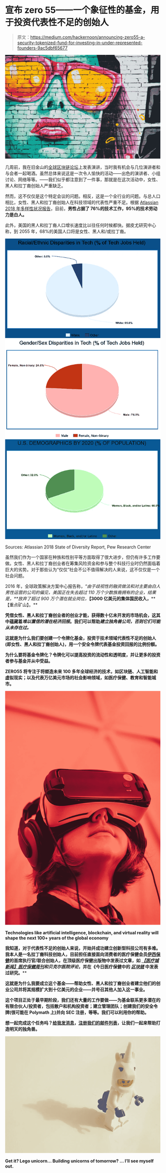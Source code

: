 # 宣布 zero 55——一个象征性的基金，用于投资代表性不足的创始人

> 原文：<https://medium.com/hackernoon/announcing-zero55-a-security-tokenized-fund-for-investing-in-under-represented-founders-9ac5dbf65677>

![](img/1d5e9f9e9099cc354aaded068f3880d1.png)

几周前，我在旧金山的[全球区块链论坛](https://gbforum.co)上发表演讲，当时我有机会与几位演讲者和与会者一起喝酒。虽然总体来说这是一次令人愉快的活动——出色的演讲者、小组讨论、网络等等。——我们似乎都注意到了一件事，那就是在这次活动中，女性、黑人和拉丁裔创始人严重缺乏。

然而，这不仅仅是这个特定会议的问题。相反，这是一个全行业的问题。与总人口相比，女性、黑人和拉丁裔创始人在科技领域的代表性严重不足。根据 [Atlassian 2018 年多样性状况报告](https://www.atlassian.com/diversity/survey/2018)，目前，**男性占据了 76%的技术工作，95%的技术劳动力是白人。**

此外，美国的黑人和拉丁裔人口增长速度比以往任何时候都快。据皮尤研究中心称，到 2055 年，68%的美国人口将是女性、黑人和/或拉丁裔。

![](img/eff3365d889721b170e687ef7fc5f8fe.png)![](img/722174b3ed4a197e81a608dfa6179611.png)![](img/58c047204d677cb214b80e84453cf9db.png)

Sources: Atlassian 2018 State of Diversity Report, Pew Research Center

虽然我们作为一个国家在种族和性别平等方面取得了很大进步，但仍有许多工作要做。女性、黑人和拉丁裔创业者在筹集风险资金和参与整个科技行业时仍然面临着巨大的劣势。对于那些认为“仅仅”社会不公不值得解决的人来说，这不仅仅是一个社会问题。

2016 年，全球政策解决方案中心报告称，“*由于歧视性的融资做法和对主要由白人男性运营的公司的偏见，*美国正在失去超过 110 万个少数族裔拥有的企业，结果是，**放弃了超过 900 万个潜在就业岗位，****【3000 亿美元的集体国民收入，****【重点矿山】。**

**凭借女性、黑人和拉丁裔创业者的创业才能，获得数十亿未开发的市场机会，这其中蕴藏着*难以置信的潜在经济回报*。我们可以帮助*建立独角兽公司，否则它们可能从未存在过。***

**这就是为什么我们要创建一个令牌化基金，投资于技术领域代表性不足的创始人(即女性、黑人和拉丁裔创始人)，用一个安全令牌代表基金投资回报的比例份额。**

**为什么要将基金令牌化？令牌化可以提高投资的流动性和透明度，并让更多的投资者参与基金并从中受益。**

**ZERO55 将专注于将塑造未来 100 多年全球经济的技术，如区块链、人工智能和虚拟现实；以及代表万亿美元市场的社会影响领域，如医疗保健、教育和智能城市。**

**![](img/62bc18cd4e22dd7e9b36cead47730296.png)**

**Technologies like artificial intelligence, blockchain, and virtual reality will shape the next 100+ years of the global economy**

**我知道，对于代表性不足的创始人来说，开始并成功建立创新型科技公司有多难。我本人是一名拉丁裔科技创始人，目前担任直接面向消费者的医疗保健会员[伊西保健](https://izzycare.org)的首席执行官/联合创始人，在顶级医疗保健出版物中发表过文章，如 [*【医疗城新闻】*](https://medcitynews.com/2018/08/izzy-care-holistic-approach/?rf=1)*[*医疗保健周刊*](https://healthcareweekly.com/virtual-healthcare-startup-izzy-care/)*和*贝克尔医院评论*，并在《今日医疗保健中的 [*区块链*](https://blockchainhealthcaretoday.com/index.php/journal/article/view/30) 中发表过研究。****

****这就是为什么我要成立这个基金——帮助女性、黑人和拉丁裔创业者建立他们的创业公司并将其规模扩大到十亿美元的企业——并号召其他人加入这一事业。****

****这个项目正处于最早期阶段，我们还有大量的工作要做——为基金联系更多潜在的有限合伙人/投资者，包括散户和机构投资者；建立管理团队；创建我们的安全令牌(很可能在 Polymath 上)并向 SEC 注册，等等。我们可以利用你的帮助。****

****想一起完成这个任务吗？[给我发消息](mailto:kcolon@protonmail.com)，[注册我们的邮件列表](http://zero55.vc)，让我们一起来帮助打造明天的独角兽。****

****![](img/7c5cbaffa995051f0e880ef89bbf5088.png)****

****Get it? Lego unicorn… Building unicorns of tomorrow? … I’ll see myself out.****